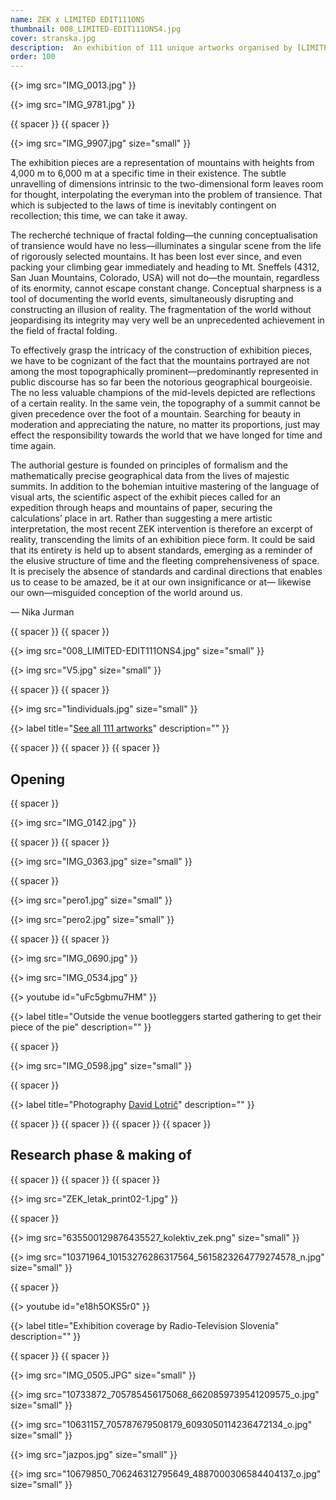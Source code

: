 ```yaml
---
name: ZEK x LIMITED EDIT111ONS
thumbnail: 008_LIMITED-EDIT111ONS4.jpg
cover: stranska.jpg
description:  An exhibition of 111 unique artworks organised by [LIMITED EDIT111ONS](http://www.stud111o.com/2017710) project <br> <i> Poligon, Ljubljana / 2014 </i> 
order: 100
---
```


{{> img src="IMG_0013.jpg" }}

{{> img src="IMG_9781.jpg" }}

{{ spacer }} {{ spacer }}

{{> img src="IMG_9907.jpg" size="small" }}

The exhibition pieces are a representation of mountains with heights from 4,000 m to 6,000 m at a specific time in their existence. The subtle unravelling of dimensions intrinsic to the two-dimensional form leaves room for thought, interpolating the everyman into the problem of transience. That which is subjected to the laws of time is inevitably contingent on recollection; this time, we can take it away.

The recherché technique of fractal folding—the cunning conceptualisation of transience would have no less—illuminates a singular scene from the life of rigorously selected mountains. It has been lost ever since, and even packing your climbing gear immediately and heading to Mt. Sneffels (4312, San Juan Mountains, Colorado, USA) will not do—the mountain, regardless of its enormity, cannot escape constant change. Conceptual sharpness is a tool of documenting the world events, simultaneously disrupting and constructing an illusion of reality. The fragmentation of the world without jeopardising its integrity may very well be an unprecedented achievement in the field of fractal folding.

To effectively grasp the intricacy of the construction of exhibition pieces, we have to be cognizant of the fact that the mountains portrayed are not among the most topographically prominent—predominantly represented in public discourse has so far been the notorious geographical bourgeoisie. The no less valuable champions of the mid-levels depicted are reflections of a certain reality. In the same vein, the topography of a summit cannot be given precedence over the foot of a mountain. Searching for beauty in moderation and appreciating the nature, no matter its proportions, just may effect the responsibility towards the world that we have longed for time and time again.

The authorial gesture is founded on principles of formalism and the mathematically precise geographical data from the lives of majestic summits. In addition to the bohemian intuitive mastering of the language of visual arts, the scientific aspect of the exhibit pieces called for an expedition through heaps and mountains of paper, securing the calculations’ place in art. Rather than suggesting a mere artistic interpretation, the most recent ZEK intervention is therefore an excerpt of reality, transcending the limits of an exhibition piece form. It could be said that its entirety is held up to absent standards, emerging as a reminder of the elusive structure of time and the fleeting comprehensiveness of space. It is precisely the absence of standards and cardinal directions that enables us to cease to be amazed, be it at our own insignificance or at— likewise our own—misguided conception of the world around us.

— Nika Jurman

{{ spacer }} {{ spacer }}

{{> img src="008_LIMITED-EDIT111ONS4.jpg" size="small" }}

{{> img src="V5.jpg" size="small" }}

{{ spacer }} {{ spacer }}

{{> img src="1individuals.jpg" size="small" }}

{{> label title="[See all 111 artworks](http://zekx111.tumblr.com/)" description="" }}

{{ spacer }} {{ spacer }} {{ spacer }}

## Opening

{{ spacer }}

{{> img src="IMG_0142.jpg" }}

{{ spacer }} {{ spacer }}

{{> img src="IMG_0363.jpg" size="small" }}

{{ spacer }}

{{> img src="pero1.jpg" size="small" }}

{{> img src="pero2.jpg" size="small" }}

{{ spacer }} {{ spacer }}

{{> img src="IMG_0690.jpg" }}

{{> img src="IMG_0534.jpg" }}
	
{{> youtube id="uFc5gbmu7HM" }}

{{> label title="Outside the venue bootleggers started gathering to get their piece of the pie" description="" }}

{{ spacer }}

{{> img src="IMG_0598.jpg" size="small" }}

{{ spacer }}

{{> label title="Photography [David Lotrič](http://facebook.com/davidlotric)" description="" }}

{{ spacer }} {{ spacer }} {{ spacer }} {{ spacer }}

## Research phase & making of

{{ spacer }} {{ spacer }} {{ spacer }}

{{> img src="ZEK_letak_print02-1.jpg" }}

{{ spacer }}

{{> img src="635500129876435527_kolektiv_zek.png" size="small" }}

{{> img src="10371964_10153276286317564_5615823264779274578_n.jpg" size="small" }}

{{ spacer }}

{{> youtube id="e18h5OKS5r0" }}

{{> label title="Exhibition coverage by Radio-Television Slovenia" description="" }}

{{ spacer }} {{ spacer }}

{{> img src="IMG_0505.JPG" size="small" }}

{{> img src="10733872_705785456175068_6620859739541209575_o.jpg" size="small" }}

{{> img src="10631157_705787679508179_6093050114236472134_o.jpg" size="small" }}

{{> img src="jazpos.jpg" size="small" }}

{{> img src="10679850_706246312795649_4887000306584404137_o.jpg" size="small" }}

